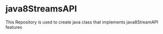 # java8StreamsAPI
This Repository is used to create java class that implements java8StreamAPI features
